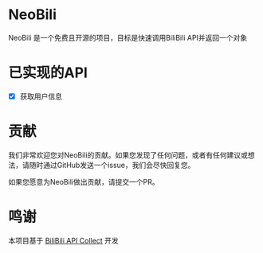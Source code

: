 # NeoBili

NeoBili 是一个免费且开源的项目，目标是快速调用BiliBili API并返回一个对象



# 已实现的API

- [x] 获取用户信息



# 贡献

我们非常欢迎您对NeoBili的贡献。如果您发现了任何问题，或者有任何建议或想法，请随时通过GitHub发送一个issue，我们会尽快回复您。

如果您愿意为NeoBili做出贡献，请提交一个PR。



# 鸣谢

本项目基于 [BiliBili API Collect](https://github.com/SocialSisterYi/bilibili-API-collect) 开发